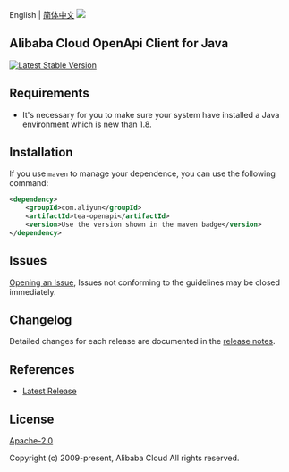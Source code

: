 English | [简体中文](README-CN.md)
![](https://aliyunsdk-pages.alicdn.com/icons/AlibabaCloud.svg)

## Alibaba Cloud OpenApi Client for Java
[![Latest Stable Version](https://img.shields.io/maven-central/v/com.aliyun/tea-openapi.svg?label=Maven%20Central)](https://search.maven.org/search?q=g:%22com.aliyun%22%20AND%20a:%22tea-openapi%22)


## Requirements
- It's necessary for you to make sure your system have installed a Java environment which is new than 1.8.

## Installation
If you use `maven` to manage your dependence, you can use the following command:

```xml
<dependency>
    <groupId>com.aliyun</groupId>
    <artifactId>tea-openapi</artifactId>
    <version>Use the version shown in the maven badge</version>
</dependency>
```

## Issues
[Opening an Issue](https://github.com/aliyun/darabonba-openapi/issues/new), Issues not conforming to the guidelines may be closed immediately.

## Changelog
Detailed changes for each release are documented in the [release notes](./ChangeLog.txt).

## References
* [Latest Release](https://github.com/aliyun/darabonba-openapi/releases)

## License
[Apache-2.0](http://www.apache.org/licenses/LICENSE-2.0)

Copyright (c) 2009-present, Alibaba Cloud All rights reserved.